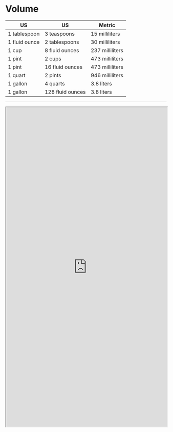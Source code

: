 # Volume

| US            | US               | Metric          |
| ------------- | ---------------- | --------------- |
| 1 tablespoon  | 3 teaspoons      | 15 milliliters  |
| 1 fluid ounce | 2 tablespoons    | 30 milliliters  |
| 1 cup         | 8 fluid ounces   | 237 milliliters |
| 1 pint        | 2 cups           | 473 milliliters |
| 1 pint        | 16 fluid ounces  | 473 milliliters |
| 1 quart       | 2 pints          | 946 milliliters |
| 1 gallon      | 4 quarts         | 3.8 liters      |
| 1 gallon      | 128 fluid ounces | 3.8 liters      |

---

<iframe style="width: 100%; min-height: 1000px;" src="https://www.unitconverters.net/"></iframe>
